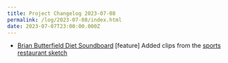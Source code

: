 ```yaml
---
title: Project Changelog 2023-07-08
permalink: /log/2023-07-08/index.html
date: 2023-07-07T23:00:00.000Z
---
```


- [Brian Butterfield Diet Soundboard](https://treatday.rknight.me/) [feature] Added clips from the [sports restaurant sketch](https://www.youtube.com/watch?v=asxxHrKt9EQ)